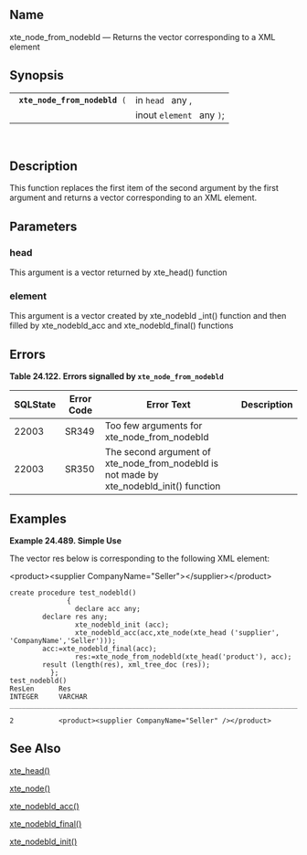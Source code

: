 <div>

<div>

</div>

<div>

## Name

xte_node_from_nodebld — Returns the vector corresponding to a XML
element

</div>

<div>

## Synopsis

<div>

|                                    |                           |
|------------------------------------|---------------------------|
| ` `**`xte_node_from_nodebld`**` (` | in `head ` any ,          |
|                                    | inout `element ` any `)`; |

<div>

 

</div>

</div>

</div>

<div>

## Description

This function replaces the first item of the second argument by the
first argument and returns a vector corresponding to an XML element.

</div>

<div>

## Parameters

<div>

### head

This argument is a vector returned by xte_head() function

</div>

<div>

### element

This argument is a vector created by xte_nodebld \_int() function and
then filled by xte_nodebld_acc and xte_nodebld_final() functions

</div>

</div>

<div>

## Errors

<div>

**Table 24.122. Errors signalled by `xte_node_from_nodebld `**

<div>

| SQLState                              | Error Code                            | Error Text                                                                                                              | Description |
|---------------------------------------|---------------------------------------|-------------------------------------------------------------------------------------------------------------------------|-------------|
| <span class="errorcode">22003 </span> | <span class="errorcode">SR349 </span> | <span class="errortext">Too few arguments for xte_node_from_nodebld </span>                                             |             |
| <span class="errorcode">22003 </span> | <span class="errorcode">SR350 </span> | <span class="errortext">The second argument of xte_node_from_nodebld is not made by xte_nodebld_init() function </span> |             |

</div>

</div>

  

</div>

<div>

## Examples

<div>

**Example 24.489. Simple Use**

<div>

The vector res below is corresponding to the following XML element:

\<product\>\<supplier CompanyName="Seller"\>\</supplier\>\</product\>

``` screen
create procedure test_nodebld()
              {
                declare acc any;
        declare res any;
                xte_nodebld_init (acc);
                xte_nodebld_acc(acc,xte_node(xte_head ('supplier', 'CompanyName','Seller')));
        acc:=xte_nodebld_final(acc);
                res:=xte_node_from_nodebld(xte_head('product'), acc);
        result (length(res), xml_tree_doc (res));
          };
test_nodebld()
ResLen      Res
INTEGER     VARCHAR
_______________________________________________________________________________

2           <product><supplier CompanyName="Seller" /></product>
```

</div>

</div>

  

</div>

<div>

## See Also

<a href="fn_xte_head.html" class="link" title="xte_head">xte_head()</a>

<a href="fn_xte_node.html" class="link" title="xte_node">xte_node()</a>

<a href="fn_xte_nodebld_acc.html" class="link"
title="xte_nodebld_acc">xte_nodebld_acc()</a>

<a href="fn_xte_nodebld_final.html" class="link"
title="xte_nodebld_final">xte_nodebld_final()</a>

<a href="fn_xte_nodebld_init.html" class="link"
title="xte_nodebld_init">xte_nodebld_init()</a>

</div>

</div>

